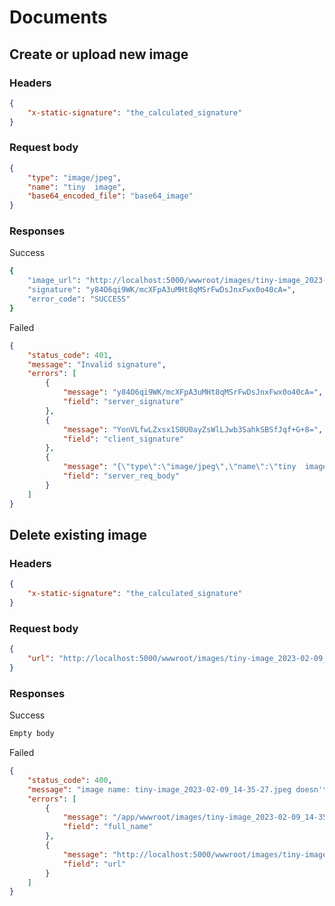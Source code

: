 # Documents

## Create or upload new image

### Headers

```json
{
    "x-static-signature": "the_calculated_signature"
}
```

### Request body

```json
{
    "type": "image/jpeg",
    "name": "tiny  image",
    "base64_encoded_file": "base64_image"
}
```

### Responses

Success

```bash
{
    "image_url": "http://localhost:5000/wwwroot/images/tiny-image_2023-02-09_14-35-27.jpeg",
    "signature": "y84O6qi9WK/mcXFpA3uMHt8qMSrFwDsJnxFwx0o40cA=",
    "error_code": "SUCCESS"
}
```

Failed

```json
{
    "status_code": 401,
    "message": "Invalid signature",
    "errors": [
        {
            "message": "y84O6qi9WK/mcXFpA3uMHt8qMSrFwDsJnxFwx0o40cA=",
            "field": "server_signature"
        },
        {
            "message": "YonVLfwLZxsx1S0U0ayZsWlLJwb3SahkSBSfJqf+G+8=",
            "field": "client_signature"
        },
        {
            "message": "{\"type\":\"image/jpeg\",\"name\":\"tiny  image\"}",
            "field": "server_req_body"
        }
    ]
}
```

## Delete existing image

### Headers

```json
{
    "x-static-signature": "the_calculated_signature"
}
```

### Request body

```json
{
    "url": "http://localhost:5000/wwwroot/images/tiny-image_2023-02-09_14-35-27.jpeg/"
}
```

### Responses

Success

```bash
Empty body
```

Failed

```json
{
    "status_code": 400,
    "message": "image name: tiny-image_2023-02-09_14-35-27.jpeg doesn't exist",
    "errors": [
        {
            "message": "/app/wwwroot/images/tiny-image_2023-02-09_14-35-27.jpeg",
            "field": "full_name"
        },
        {
            "message": "http://localhost:5000/wwwroot/images/tiny-image_2023-02-09_14-35-27.jpeg/",
            "field": "url"
        }
    ]
}
```